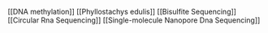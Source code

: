 [[DNA methylation]]
[[Phyllostachys edulis]]
[[Bisulfite Sequencing]]
[[Circular Rna Sequencing]]
[[Single-molecule Nanopore Dna Sequencing]]
